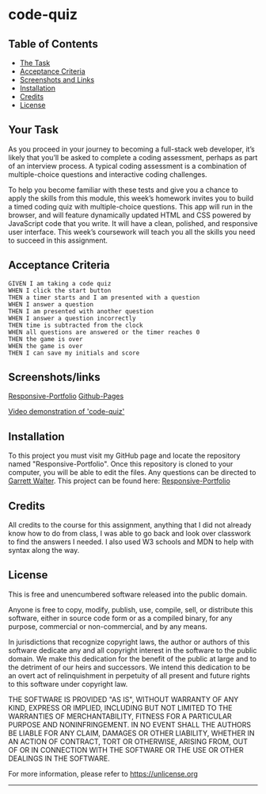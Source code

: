 # code-quiz

## Table of Contents

- [The Task](#the-task)
- [Acceptance Criteria](#acceptance-criteria)
- [Screenshots and Links](#screenshot/links)
- [Installation](#installation)
- [Credits](#credits)
- [License](#license)

## Your Task

As you proceed in your journey to becoming a full-stack web developer, it’s likely that you’ll be asked to complete a coding assessment, perhaps as part of an interview process. A typical coding assessment is a combination of multiple-choice questions and interactive coding challenges. 

To help you become familiar with these tests and give you a chance to apply the skills from this module, this week’s homework invites you to build a timed coding quiz with multiple-choice questions. This app will run in the browser, and will feature dynamically updated HTML and CSS powered by JavaScript code that you write. It will have a clean, polished, and responsive user interface. This week’s coursework will teach you all the skills you need to succeed in this assignment.


## Acceptance Criteria

```
GIVEN I am taking a code quiz
WHEN I click the start button
THEN a timer starts and I am presented with a question
WHEN I answer a question
THEN I am presented with another question
WHEN I answer a question incorrectly
THEN time is subtracted from the clock
WHEN all questions are answered or the timer reaches 0
THEN the game is over
WHEN the game is over
THEN I can save my initials and score
```
## Screenshots/links
[Responsive-Portfolio](https://github.com/garrettwalter/code-quiz)
[Github-Pages](https://garrettwalter.github.io/code-quiz/)

[Video demonstration of 'code-quiz']( ) 


## Installation

To  this project you must visit my GitHub page and locate the repository named "Responsive-Portfolio". Once this repository is cloned to your computer, you will be able to edit the files. Any questions can be directed to [Garrett Walter](mailto:gtwalter150@gmail.com). This project can be found here: [Responsive-Portfolio](https://github.com/garrettwalter/code-quiz)

## Credits

All credits to the course for this assignment, anything that I did not already know how to do from class, I was able to go back and look over classwork to find the answers I needed. I also used W3 schools and MDN to help with syntax along the way.

## License

This is free and unencumbered software released into the public domain.

Anyone is free to copy, modify, publish, use, compile, sell, or
distribute this software, either in source code form or as a compiled
binary, for any purpose, commercial or non-commercial, and by any
means.

In jurisdictions that recognize copyright laws, the author or authors
of this software dedicate any and all copyright interest in the
software to the public domain. We make this dedication for the benefit
of the public at large and to the detriment of our heirs and
successors. We intend this dedication to be an overt act of
relinquishment in perpetuity of all present and future rights to this
software under copyright law.

THE SOFTWARE IS PROVIDED "AS IS", WITHOUT WARRANTY OF ANY KIND,
EXPRESS OR IMPLIED, INCLUDING BUT NOT LIMITED TO THE WARRANTIES OF
MERCHANTABILITY, FITNESS FOR A PARTICULAR PURPOSE AND NONINFRINGEMENT.
IN NO EVENT SHALL THE AUTHORS BE LIABLE FOR ANY CLAIM, DAMAGES OR
OTHER LIABILITY, WHETHER IN AN ACTION OF CONTRACT, TORT OR OTHERWISE,
ARISING FROM, OUT OF OR IN CONNECTION WITH THE SOFTWARE OR THE USE OR
OTHER DEALINGS IN THE SOFTWARE.

For more information, please refer to <https://unlicense.org>

---
